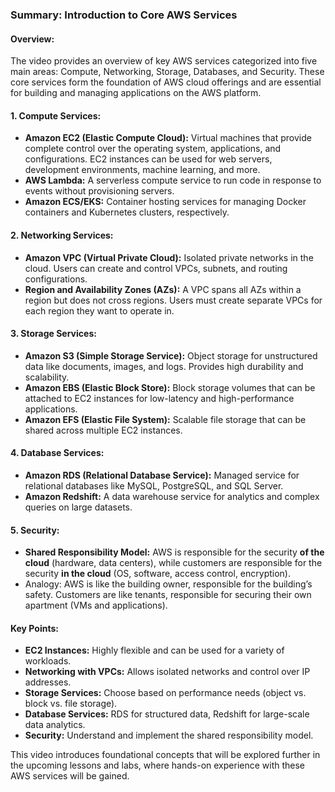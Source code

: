### Summary: Introduction to Core AWS Services

#### Overview:
The video provides an overview of key AWS services categorized into five main areas: Compute, Networking, Storage, Databases, and Security. These core services form the foundation of AWS cloud offerings and are essential for building and managing applications on the AWS platform.

#### 1. **Compute Services:**
   - **Amazon EC2 (Elastic Compute Cloud):** Virtual machines that provide complete control over the operating system, applications, and configurations. EC2 instances can be used for web servers, development environments, machine learning, and more.
   - **AWS Lambda:** A serverless compute service to run code in response to events without provisioning servers.
   - **Amazon ECS/EKS:** Container hosting services for managing Docker containers and Kubernetes clusters, respectively.

#### 2. **Networking Services:**
   - **Amazon VPC (Virtual Private Cloud):** Isolated private networks in the cloud. Users can create and control VPCs, subnets, and routing configurations.
   - **Region and Availability Zones (AZs):** A VPC spans all AZs within a region but does not cross regions. Users must create separate VPCs for each region they want to operate in.

#### 3. **Storage Services:**
   - **Amazon S3 (Simple Storage Service):** Object storage for unstructured data like documents, images, and logs. Provides high durability and scalability.
   - **Amazon EBS (Elastic Block Store):** Block storage volumes that can be attached to EC2 instances for low-latency and high-performance applications.
   - **Amazon EFS (Elastic File System):** Scalable file storage that can be shared across multiple EC2 instances.

#### 4. **Database Services:**
   - **Amazon RDS (Relational Database Service):** Managed service for relational databases like MySQL, PostgreSQL, and SQL Server.
   - **Amazon Redshift:** A data warehouse service for analytics and complex queries on large datasets.

#### 5. **Security:**
   - **Shared Responsibility Model:** AWS is responsible for the security **of the cloud** (hardware, data centers), while customers are responsible for the security **in the cloud** (OS, software, access control, encryption).
   - Analogy: AWS is like the building owner, responsible for the building’s safety. Customers are like tenants, responsible for securing their own apartment (VMs and applications).

#### Key Points:
- **EC2 Instances:** Highly flexible and can be used for a variety of workloads.
- **Networking with VPCs:** Allows isolated networks and control over IP addresses.
- **Storage Services:** Choose based on performance needs (object vs. block vs. file storage).
- **Database Services:** RDS for structured data, Redshift for large-scale data analytics.
- **Security:** Understand and implement the shared responsibility model.

This video introduces foundational concepts that will be explored further in the upcoming lessons and labs, where hands-on experience with these AWS services will be gained.
